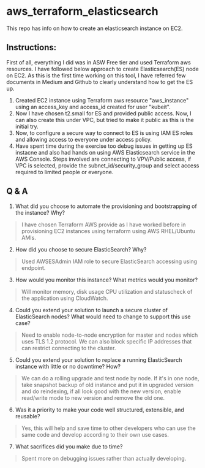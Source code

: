 # aws_terraform_elasticsearch
This repo has info on how to create an elasticsearch instance on EC2.

## Instructions:

First of all, everything I did was in ASW Free tier and used Terraform aws resources.
I have followed below approach to create Elasticsearch(ES) node on EC2. As this is the first time working on this tool, I have referred few documents in Medium and Github to clearly understand how to get the ES up.

1. Created EC2 instance using Terraform aws resource "aws_instance" using an access_key and access_id created for user "kubeit".
2. Now I have chosen t2.small for ES and provided public access. Now, I can also create this under VPC, but tried to make it public as this is the initial try.
3. Now, to configure a secure way to connect to ES is using IAM ES roles and allowing access to everyone under access policy.
4. Have spent time during the exercise too debug issues in getting up ES instacne and also had hands on using AWS Elasticsearch service in the AWS Console. Steps involved are connecting to VPV/Public access, if VPC is selected, provide the subnet_id/security_group and select access required to limited people or everyone.

## Q & A
1. What did you choose to automate the provisioning and bootstrapping of the instance? Why?
  > I have chosen Terraform AWS provide as I have worked before in provisioning EC2 instances using terraform using AWS RHEL/Ubuntu AMIs.
2. How did you choose to secure ElasticSearch? Why?
  > Used AWSESAdmin IAM role to secure ElasticSearch accessing using endpoint.
3. How would you monitor this instance? What metrics would you monitor?
  > Will monitor memory, disk usage CPU utilization and statuscheck of the application using CloudWatch.
4. Could you extend your solution to launch a secure cluster of ElasticSearch nodes? What
would need to change to support this use case?
  > Need to enable node-to-node encryption for master and nodes which uses TLS 1.2 protocol. We can also block specific IP addresses that can restrict connecting to the cluster.
5. Could you extend your solution to replace a running ElasticSearch instance with little or no
downtime? How?
  > We can do a rolling upgrade and test node by node. If it's in one node, take snapshot backup of old instance and put it in upgraded version and do reindexing, if all look good with the new version, enable read/write mode to new version and remove the old one.
6. Was it a priority to make your code well structured, extensible, and reusable?
  > Yes, this will help and save time to other developers who can use the same code and develop according to their own use cases.
7. What sacrifices did you make due to time?
  > Spent more on debugging issues rather than actually developing.

